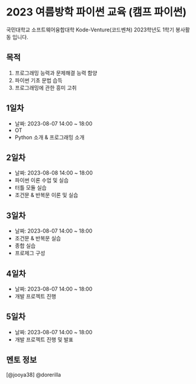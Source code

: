 # 2023 여름방학 파이썬 교육 (캠프 파이썬)

국민대학교 소프트웨어융합대학 Kode-Venture(코드벤쳐) 
2023학년도 1학기 봉사활동 입니다.

## 목적
1. 프로그래밍 능력과 문제해결 능력 함양
2. 파이썬 기초 문법 습득
3. 프로그래밍에 관한 흥미 고취

## 1일차
- 날짜: 2023-08-07 14:00 ~ 18:00
- OT
- Python 소개 & 프로그래밍 소개

## 2일차
- 날짜: 2023-08-08 14:00 ~ 18:00
- 파이썬 이론 수업 및 실습
- 터틀 모듈 실습
- 조건문 & 반복문 이론 및 실습

## 3일차
- 날짜: 2023-08-07 14:00 ~ 18:00
- 조건문 & 반복문 실습
- 종합 실습
- 프로제그 구성

## 4일차
- 날짜: 2023-08-07 14:00 ~ 18:00
- 개발 프로젝트 진행

## 5일차
- 날짜: 2023-08-07 14:00 ~ 18:00
- 개발 프로젝트 진행 및 발표
  
## 멘토 정보
[@jooya38] @dorerilla
